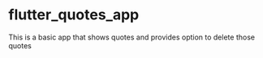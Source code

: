 # flutter_quotes_app

This is a basic app that shows quotes and provides option to delete those quotes
